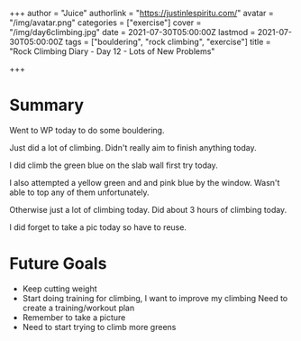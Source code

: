 +++
author = "Juice"
authorlink = "https://justinlespiritu.com/"
avatar = "/img/avatar.png"
categories = ["exercise"]
cover = "/img/day6climbing.jpg"
date = 2021-07-30T05:00:00Z
lastmod = 2021-07-30T05:00:00Z
tags = ["bouldering", "rock climbing", "exercise"]
title = "Rock Climbing Diary - Day 12 - Lots of New Problems"

+++
# Summary

Went to WP today to do some bouldering.

Just did a lot of climbing.  Didn't really aim to finish anything today.  

I did climb the green blue on the slab wall first try today.

I also attempted a yellow green and and pink blue by the window.  Wasn't able to top any of them unfortunately.  

Otherwise just a lot of climbing today.  Did about 3 hours of climbing today.

I did forget to take a pic today so have to reuse.

# Future Goals

* Keep cutting weight
* Start doing training for climbing, I want to improve my climbing  Need to create a training/workout plan
* Remember to take a picture
* Need to start trying to climb more greens